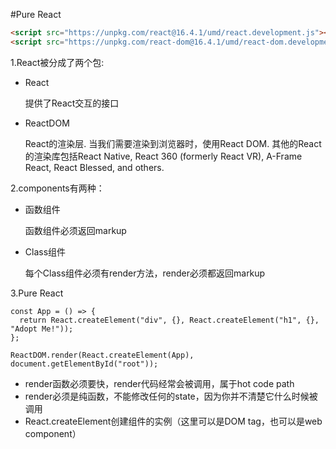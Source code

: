 #Pure React

```html
<script src="https://unpkg.com/react@16.4.1/umd/react.development.js"></script>
<script src="https://unpkg.com/react-dom@16.4.1/umd/react-dom.development.js"></script>
```
1.React被分成了两个包:
- React

    提供了React交互的接口
- ReactDOM

    React的渲染层. 当我们需要渲染到浏览器时，使用React DOM. 其他的React的渲染库包括React Native, React 360 (formerly React VR), A-Frame React, React Blessed, and others.

2.components有两种：
- 函数组件
    
    函数组件必须返回markup
- Class组件

    每个Class组件必须有render方法，render必须都返回markup

3.Pure React
```ecmascript 6
const App = () => {
  return React.createElement("div", {}, React.createElement("h1", {}, "Adopt Me!"));
};

ReactDOM.render(React.createElement(App), document.getElementById("root"));
```

- render函数必须要快，render代码经常会被调用，属于hot code path
- render必须是纯函数，不能修改任何的state，因为你并不清楚它什么时候被调用
- React.createElement创建组件的实例（这里可以是DOM tag，也可以是web component）
